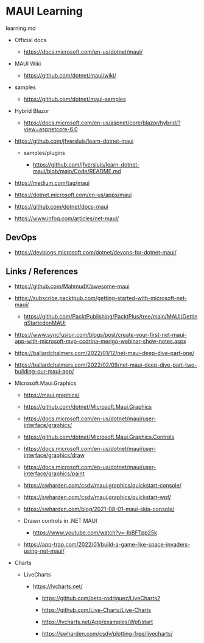 # MAUI Learning

learning.md

*   Official docs

    *   https://docs.microsoft.com/en-us/dotnet/maui/

*   MAUI Wiki

    *   https://github.com/dotnet/maui/wiki/

*   samples

    *   https://github.com/dotnet/maui-samples
    
*   Hybrid Blazor

    *   https://docs.microsoft.com/en-us/aspnet/core/blazor/hybrid/?view=aspnetcore-6.0

*   https://github.com/jfversluis/learn-dotnet-maui
    
    *   samples/plugins
    
        *   https://github.com/jfversluis/learn-dotnet-maui/blob/main/Code/README.md

*   https://medium.com/tag/maui

*   https://dotnet.microsoft.com/en-us/apps/maui

*   https://github.com/dotnet/docs-maui

*   https://www.infoq.com/articles/net-maui/

## DevOps

*   https://devblogs.microsoft.com/dotnet/devops-for-dotnet-maui/
## Links / References   
    
*   https://github.com/MahmudX/awesome-maui

*   https://subscribe.packtpub.com/getting-started-with-microsoft-net-maui/

    *   https://github.com/PacktPublishing/PacktPlus/tree/main/MAUI/GettingStartedonMAUI

*   https://www.syncfusion.com/blogs/post/create-your-first-net-maui-app-with-microsoft-mvp-codrina-merigo-webinar-show-notes.aspx

*   https://ballardchalmers.com/2022/01/12/net-maui-deep-dive-part-one/

*   https://ballardchalmers.com/2022/02/09/net-maui-deep-dive-part-two-building-our-maui-app/

*   Microsoft.Maui.Graphics

    *   https://maui.graphics/

    *   https://github.com/dotnet/Microsoft.Maui.Graphics

    *   https://docs.microsoft.com/en-us/dotnet/maui/user-interface/graphics/

    *   https://github.com/dotnet/Microsoft.Maui.Graphics.Controls

    *   https://docs.microsoft.com/en-us/dotnet/maui/user-interface/graphics/draw

    *   https://docs.microsoft.com/en-us/dotnet/maui/user-interface/graphics/paint

    *   https://swharden.com/csdv/maui.graphics/quickstart-console/

    *   https://swharden.com/csdv/maui.graphics/quickstart-wpf/

    *   https://swharden.com/blog/2021-08-01-maui-skia-console/

    *   Drawn controls in .NET MAUI

        *   https://www.youtube.com/watch?v=-lbBFTpp25k

    *   https://app-trap.com/2022/01/build-a-game-like-space-invaders-using-net-maui/
    
*   Charts

    *   LiveCharts

        *   https://lvcharts.net/

            *   https://github.com/beto-rodriguez/LiveCharts2

            *   https://github.com/Live-Charts/Live-Charts

            *   https://lvcharts.net/App/examples/Wpf/start

            *   https://swharden.com/csdv/plotting-free/livecharts/